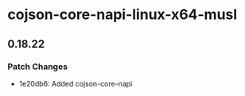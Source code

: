# cojson-core-napi-linux-x64-musl

## 0.18.22

### Patch Changes

- 1e20db6: Added cojson-core-napi
